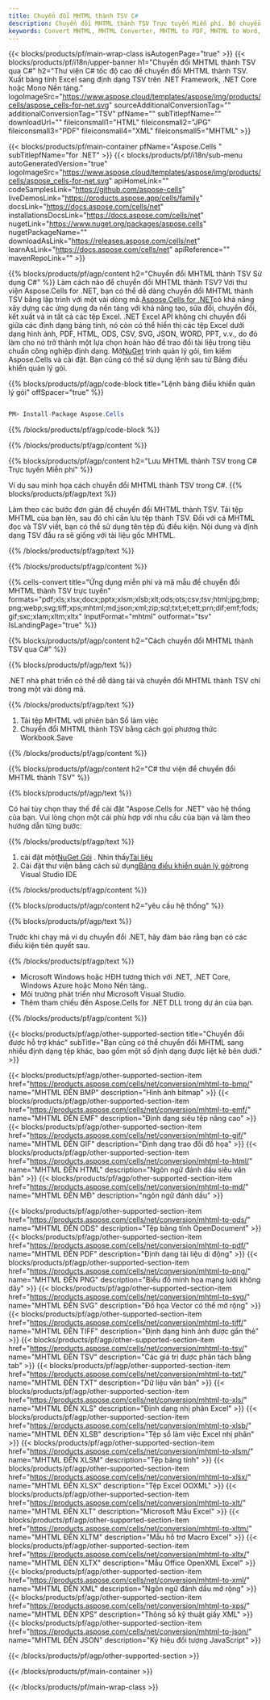 ```yaml
---
title: Chuyển đổi MHTML thành TSV C#
description: Chuyển đổi MHTML thành TSV Trực tuyến Miễn phí. Bộ chuyển đổi MHTML sang TSV trực tuyến miễn phí. C# MHTML đến TSV. MHTML đến TSV qua C#.
keywords: Convert MHTML, MHTML Converter, MHTML to PDF, MHTML to Word, MHTML to PPT, MHTML to Image
---
```

{{< blocks/products/pf/main-wrap-class isAutogenPage="true" >}}
{{< blocks/products/pf/i18n/upper-banner h1="Chuyển đổi MHTML thành TSV qua C#" h2="Thư viện C# tốc độ cao để chuyển đổi MHTML thành TSV. Xuất bảng tính Excel sang định dạng TSV trên .NET Framework, .NET Core hoặc Mono Nền tảng." logoImageSrc="https://www.aspose.cloud/templates/aspose/img/products/cells/aspose_cells-for-net.svg" sourceAdditionalConversionTag="" additionalConversionTag="TSV" pfName="" subTitlepfName="" downloadUrl="" fileiconsmall1="HTML" fileiconsmall2="JPG" fileiconsmall3="PDF" fileiconsmall4="XML" fileiconsmall5="MHTML" >}}

{{< blocks/products/pf/main-container pfName="Aspose.Cells " subTitlepfName="for .NET" >}}
{{< blocks/products/pf/i18n/sub-menu autoGeneratedVersion="true" logoImageSrc="https://www.aspose.cloud/templates/aspose/img/products/cells/aspose_cells-for-net.svg" apiHomeLink="" codeSamplesLink="https://github.com/aspose-cells" liveDemosLink="https://products.aspose.app/cells/family" docsLink="https://docs.aspose.com/cells/net" installationsDocsLink="https://docs.aspose.com/cells/net" nugetLink="https://www.nuget.org/packages/aspose.cells" nugetPackageName="" downloadAsLink="https://releases.aspose.com/cells/net" learnAsLink="https://docs.aspose.com/cells/net" apiReference="" mavenRepoLink="" >}}

{{% blocks/products/pf/agp/content h2="Chuyển đổi MHTML thành TSV Sử dụng C#" %}}
Làm cách nào để chuyển đổi MHTML thành TSV? Với thư viện Aspose.Cells for .NET, bạn có thể dễ dàng chuyển đổi MHTML thành TSV bằng lập trình với một vài dòng mã.[Aspose.Cells for .NET](https://products.aspose.com/cells/net)có khả năng xây dựng các ứng dụng đa nền tảng với khả năng tạo, sửa đổi, chuyển đổi, kết xuất và in tất cả các tệp Excel. .NET Excel API không chỉ chuyển đổi giữa các định dạng bảng tính, nó còn có thể hiển thị các tệp Excel dưới dạng hình ảnh, PDF, HTML, ODS, CSV, SVG, JSON, WORD, PPT, v.v., do đó làm cho nó trở thành một lựa chọn hoàn hảo để trao đổi tài liệu trong tiêu chuẩn công nghiệp định dạng. Mở[NuGet](https://www.nuget.org/packages/aspose.cells) trình quản lý gói, tìm kiếm Aspose.Cells và cài đặt. Bạn cũng có thể sử dụng lệnh sau từ Bảng điều khiển quản lý gói.

{{% blocks/products/pf/agp/code-block title="Lệnh bảng điều khiển quản lý gói" offSpacer="true" %}}

```cs

PM> Install-Package Aspose.Cells

```

{{% /blocks/products/pf/agp/code-block %}}

{{% /blocks/products/pf/agp/content %}}

{{% blocks/products/pf/agp/content h2="Lưu MHTML thành TSV trong C# Trực tuyến Miễn phí" %}}

Ví dụ sau minh họa cách chuyển đổi MHTML thành TSV trong C#.
{{% blocks/products/pf/agp/text %}}

Làm theo các bước đơn giản để chuyển đổi MHTML thành TSV. Tải tệp MHTML của bạn lên, sau đó chỉ cần lưu tệp thành TSV. Đối với cả MHTML đọc và TSV viết, bạn có thể sử dụng tên tệp đủ điều kiện. Nội dung và định dạng TSV đầu ra sẽ giống với tài liệu gốc MHTML.

{{% /blocks/products/pf/agp/text %}}

{{% /blocks/products/pf/agp/content %}}

{{% cells-convert title="Ứng dụng miễn phí và mã mẫu để chuyển đổi MHTML thành TSV trực tuyến" formats="pdf;xls;xlsx;docx;pptx;xlsm;xlsb;xlt;ods;ots;csv;tsv;html;jpg;bmp;png;webp;svg;tiff;xps;mhtml;md;json;xml;zip;sql;txt;et;ett;prn;dif;emf;fods;gif;sxc;xlam;xltm;xltx" InputFormat="mhtml" outformat="tsv" IsLandingPage="true" %}}

{{% blocks/products/pf/agp/content h2="Cách chuyển đổi MHTML thành TSV qua C#" %}}

{{% blocks/products/pf/agp/text %}}

 .NET nhà phát triển có thể dễ dàng tải và chuyển đổi MHTML thành TSV chỉ trong một vài dòng mã.

{{% /blocks/products/pf/agp/text %}}

1.  Tải tệp MHTML với phiên bản Sổ làm việc
1.  Chuyển đổi MHTML thành TSV bằng cách gọi phương thức Workbook.Save

{{% /blocks/products/pf/agp/content %}}

{{% blocks/products/pf/agp/content h2="C# thư viện để chuyển đổi MHTML thành TSV" %}}

{{% blocks/products/pf/agp/text %}}

Có hai tùy chọn thay thế để cài đặt "Aspose.Cells for .NET" vào hệ thống của bạn. Vui lòng chọn một cái phù hợp với nhu cầu của bạn và làm theo hướng dẫn từng bước:

{{% /blocks/products/pf/agp/text %}}

1.  cài đặt một[NuGet Gói](https://www.nuget.org/packages/Aspose.Cells/) . Nhìn thấy[Tài liệu](https://docs.aspose.com/cells/net/installation/#install-asposecells-for-net-through-nuget)
1.  Cài đặt thư viện bằng cách sử dụng[Bảng điều khiển quản lý gói](https://docs.aspose.com/cells/net/installation/#install-asposecells-using-the-package-manager-console)trong Visual Studio IDE

{{% /blocks/products/pf/agp/content %}}

{{% blocks/products/pf/agp/content h2="yêu cầu hệ thống" %}}

{{% blocks/products/pf/agp/text %}}

 Trước khi chạy mã ví dụ chuyển đổi .NET, hãy đảm bảo rằng bạn có các điều kiện tiên quyết sau.

{{% /blocks/products/pf/agp/text %}}

-  Microsoft Windows hoặc HĐH tương thích với .NET, .NET Core, Windows Azure hoặc Mono Nền tảng..
-  Môi trường phát triển như Microsoft Visual Studio.
-  Thêm tham chiếu đến Aspose.Cells for .NET DLL trong dự án của bạn.

{{% /blocks/products/pf/agp/content %}}


{{< blocks/products/pf/agp/other-supported-section title="Chuyển đổi được hỗ trợ khác" subTitle="Bạn cũng có thể chuyển đổi MHTML sang nhiều định dạng tệp khác, bao gồm một số định dạng được liệt kê bên dưới." >}}

{{< blocks/products/pf/agp/other-supported-section-item href="https://products.aspose.com/cells/net/conversion/mhtml-to-bmp/" name="MHTML ĐẾN BMP" description="Hình ảnh bitmap" >}}
{{< blocks/products/pf/agp/other-supported-section-item href="https://products.aspose.com/cells/net/conversion/mhtml-to-emf/" name="MHTML ĐẾN EMF" description="Định dạng siêu tệp nâng cao" >}}
{{< blocks/products/pf/agp/other-supported-section-item href="https://products.aspose.com/cells/net/conversion/mhtml-to-gif/" name="MHTML ĐẾN GIF" description="Định dạng trao đổi đồ họa" >}}
{{< blocks/products/pf/agp/other-supported-section-item href="https://products.aspose.com/cells/net/conversion/mhtml-to-html/" name="MHTML ĐẾN HTML" description="Ngôn ngữ đánh dấu siêu văn bản" >}}
{{< blocks/products/pf/agp/other-supported-section-item href="https://products.aspose.com/cells/net/conversion/mhtml-to-md/" name="MHTML ĐẾN MĐ" description="ngôn ngữ đánh dấu" >}}

{{< blocks/products/pf/agp/other-supported-section-item href="https://products.aspose.com/cells/net/conversion/mhtml-to-ods/" name="MHTML ĐẾN ODS" description="Tệp bảng tính OpenDocument" >}}
{{< blocks/products/pf/agp/other-supported-section-item href="https://products.aspose.com/cells/net/conversion/mhtml-to-pdf/" name="MHTML ĐẾN PDF" description="Định dạng tài liệu di động" >}}
{{< blocks/products/pf/agp/other-supported-section-item href="https://products.aspose.com/cells/net/conversion/mhtml-to-png/" name="MHTML ĐẾN PNG" description="Biểu đồ minh họa mạng lưới không dây" >}}
{{< blocks/products/pf/agp/other-supported-section-item href="https://products.aspose.com/cells/net/conversion/mhtml-to-svg/" name="MHTML ĐẾN SVG" description="Đồ họa Vector có thể mở rộng" >}}
{{< blocks/products/pf/agp/other-supported-section-item href="https://products.aspose.com/cells/net/conversion/mhtml-to-tiff/" name="MHTML ĐẾN TIFF" description="Định dạng hình ảnh được gắn thẻ" >}}
{{< blocks/products/pf/agp/other-supported-section-item href="https://products.aspose.com/cells/net/conversion/mhtml-to-tsv/" name="MHTML ĐẾN TSV" description="Các giá trị được phân tách bằng tab" >}}
{{< blocks/products/pf/agp/other-supported-section-item href="https://products.aspose.com/cells/net/conversion/mhtml-to-txt/" name="MHTML ĐẾN TXT" description="Dữ liệu văn bản" >}}
{{< blocks/products/pf/agp/other-supported-section-item href="https://products.aspose.com/cells/net/conversion/mhtml-to-xls/" name="MHTML ĐẾN XLS" description="Định dạng nhị phân Excel" >}}
{{< blocks/products/pf/agp/other-supported-section-item href="https://products.aspose.com/cells/net/conversion/mhtml-to-xlsb/" name="MHTML ĐẾN XLSB" description="Tệp sổ làm việc Excel nhị phân" >}}
{{< blocks/products/pf/agp/other-supported-section-item href="https://products.aspose.com/cells/net/conversion/mhtml-to-xlsm/" name="MHTML ĐẾN XLSM" description="Tệp bảng tính" >}}
{{< blocks/products/pf/agp/other-supported-section-item href="https://products.aspose.com/cells/net/conversion/mhtml-to-xlsx/" name="MHTML ĐẾN XLSX" description="Tệp Excel OOXML" >}}
{{< blocks/products/pf/agp/other-supported-section-item href="https://products.aspose.com/cells/net/conversion/mhtml-to-xlt/" name="MHTML ĐẾN XLT" description="Microsoft Mẫu Excel" >}}
{{< blocks/products/pf/agp/other-supported-section-item href="https://products.aspose.com/cells/net/conversion/mhtml-to-xltm/" name="MHTML ĐẾN XLTM" description="Mẫu hỗ trợ Macro Excel" >}}
{{< blocks/products/pf/agp/other-supported-section-item href="https://products.aspose.com/cells/net/conversion/mhtml-to-xltx/" name="MHTML ĐẾN XLTX" description="Mẫu Office OpenXML Excel" >}}
{{< blocks/products/pf/agp/other-supported-section-item href="https://products.aspose.com/cells/net/conversion/mhtml-to-xml/" name="MHTML ĐẾN XML" description="Ngôn ngữ đánh dấu mở rộng" >}}
{{< blocks/products/pf/agp/other-supported-section-item href="https://products.aspose.com/cells/net/conversion/mhtml-to-xps/" name="MHTML ĐẾN XPS" description="Thông số kỹ thuật giấy XML" >}}
{{< blocks/products/pf/agp/other-supported-section-item href="https://products.aspose.com/cells/net/conversion/mhtml-to-json/" name="MHTML ĐẾN JSON" description="Ký hiệu đối tượng JavaScript" >}}

{{< /blocks/products/pf/agp/other-supported-section >}}

{{< /blocks/products/pf/main-container >}}
    
{{< /blocks/products/pf/main-wrap-class >}}
